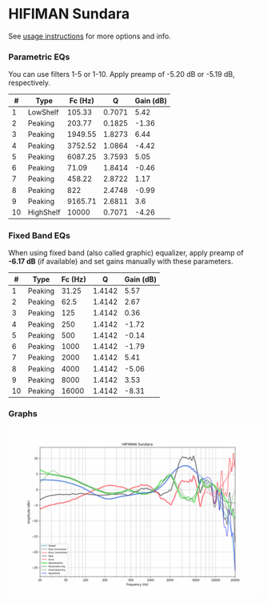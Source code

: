 # HIFIMAN Sundara
See [usage instructions](https://github.com/jaakkopasanen/AutoEq#usage) for more options and info.

### Parametric EQs
You can use filters 1-5 or 1-10. Apply preamp of -5.20 dB or -5.19 dB, respectively.

|   # | Type      |   Fc (Hz) |      Q |   Gain (dB) |
|-----|-----------|-----------|--------|-------------|
|   1 | LowShelf  |    105.33 | 0.7071 |        5.42 |
|   2 | Peaking   |    203.77 | 0.1825 |       -1.36 |
|   3 | Peaking   |   1949.55 | 1.8273 |        6.44 |
|   4 | Peaking   |   3752.52 | 1.0864 |       -4.42 |
|   5 | Peaking   |   6087.25 | 3.7593 |        5.05 |
|   6 | Peaking   |     71.09 | 1.8414 |       -0.46 |
|   7 | Peaking   |    458.22 | 2.8722 |        1.17 |
|   8 | Peaking   |    822    | 2.4748 |       -0.99 |
|   9 | Peaking   |   9165.71 | 2.6811 |        3.6  |
|  10 | HighShelf |  10000    | 0.7071 |       -4.26 |

### Fixed Band EQs
When using fixed band (also called graphic) equalizer, apply preamp of **-6.17 dB** (if available) and set gains manually with these parameters.

|   # | Type    |   Fc (Hz) |      Q |   Gain (dB) |
|-----|---------|-----------|--------|-------------|
|   1 | Peaking |     31.25 | 1.4142 |        5.57 |
|   2 | Peaking |     62.5  | 1.4142 |        2.67 |
|   3 | Peaking |    125    | 1.4142 |        0.36 |
|   4 | Peaking |    250    | 1.4142 |       -1.72 |
|   5 | Peaking |    500    | 1.4142 |       -0.14 |
|   6 | Peaking |   1000    | 1.4142 |       -1.79 |
|   7 | Peaking |   2000    | 1.4142 |        5.41 |
|   8 | Peaking |   4000    | 1.4142 |       -5.06 |
|   9 | Peaking |   8000    | 1.4142 |        3.53 |
|  10 | Peaking |  16000    | 1.4142 |       -8.31 |

### Graphs
![](./HIFIMAN%20Sundara.png)
